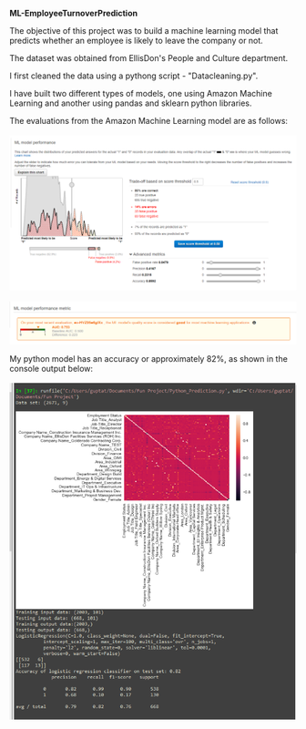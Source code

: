 <heading> <b> ML-EmployeeTurnoverPrediction </b> </heading>

The objective of this project was to build a machine learning model that predicts whether an employee is likely to leave the company or not.

The dataset was obtained from EllisDon's People and Culture department.

I first cleaned the data using a pythong script - "Datacleaning.py".

I have built two different types of models, one using Amazon Machine Learning and another using pandas and sklearn python libraries.

The evaluations from the Amazon Machine Learning model are as follows: <br> <br>
<img src="Eval.PNG"></img>
<br> <br>
<img src="Capture.PNG"></img>

My python model has an accuracy or approximately 82%, as shown in the console output below: <br> <br>
<img src="PythonScriptConsoleOutput.PNG"></img>
